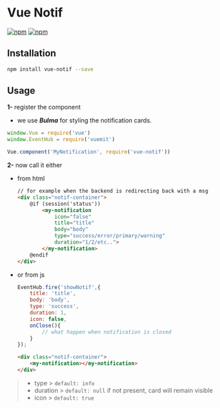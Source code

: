 # Vue Notif

[![npm](https://img.shields.io/npm/v/vue-notif.svg?style=for-the-badge)](https://www.npmjs.com/package/vue-notif) [![npm](https://img.shields.io/npm/dt/vue-notif.svg?style=for-the-badge)](https://www.npmjs.com/package/vue-notif)

## Installation

```bash
npm install vue-notif --save
```

## Usage

**1-** register the component

- we use ***Bulma*** for styling the notification cards.

```js
window.Vue = require('vue')
window.EventHub = require('vuemit')

Vue.component('MyNotification', require('vue-notif'))
```

**2-** now call it either

- from html

    ```html
    // for example when the backend is redirecting back with a msg
    <div class="notif-container">
        @if (session('status'))
            <my-notification
                icon="false"
                title="title"
                body="body"
                type="success/error/primary/warning"
                duration="1/2/etc..">
            </my-notification>
        @endif
    </div>
    ```

- or from js

    ```js
    EventHub.fire('showNotif',{
        title: 'title',
        body: 'body',
        type: 'success',
        duration: 1,
        icon: false,
        onClose(){
            // what happen when notification is closed
        }
    });
    ```

    ```html
    <div class="notif-container">
        <my-notification></my-notification>
    </div>
    ```

> - type > `default: info`
> - duration > `default: null` if not present, card will remain visible
> - icon > `default: true`
